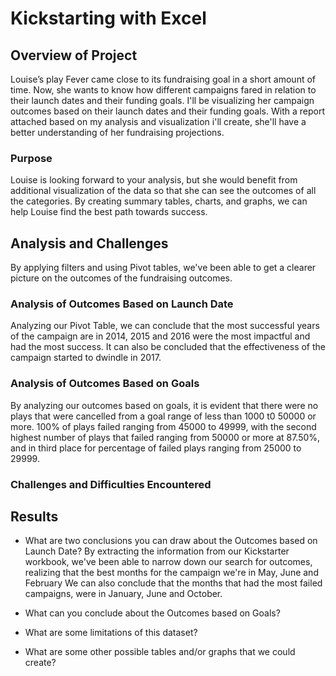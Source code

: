 # Kickstarting with Excel

## Overview of Project
Louise’s play Fever came close to its fundraising goal in a short amount of time. Now, she wants to know how different campaigns fared in relation to their launch dates and their funding goals. I'll be visualizing her campaign outcomes based on their launch dates and their funding goals. With a report attached based on my analysis and visualization i'll create, she'll have a better understanding of her fundraising projections.
### Purpose
Louise is looking forward to your analysis, but she would benefit from additional visualization of the data so that she can see the outcomes of all the categories. By creating summary tables, charts, and graphs, we can help Louise find the best path towards success.
## Analysis and Challenges
By applying filters and using Pivot tables, we've been able to get a clearer picture on the outcomes of the fundraising outcomes.
### Analysis of Outcomes Based on Launch Date
Analyzing our Pivot Table, we can conclude that the most successful years of the campaign are in 2014, 2015 and 2016 were the most impactful and had the most success. It can also be concluded that the effectiveness of the campaign started to dwindle in 2017.
### Analysis of Outcomes Based on Goals
By analyzing our outcomes based on goals, it is evident that there were no plays that were cancelled from a goal range of less than 1000 t0 50000 or more. 100% of plays failed ranging from 45000 to 49999, with the second highest number of plays that failed ranging from 50000 or more at 87.50%, and in third place for percentage of failed plays ranging from 25000 to 29999.
### Challenges and Difficulties Encountered

## Results

- What are two conclusions you can draw about the Outcomes based on Launch Date?
By extracting the information from our Kickstarter workbook, we've been able to narrow down our search for outcomes, realizing that the best months for the campaign we're in May, June and February
We can also conclude that the months that had the most failed campaigns, were in January, June and October.
- What can you conclude about the Outcomes based on Goals?

- What are some limitations of this dataset?

- What are some other possible tables and/or graphs that we could create?
